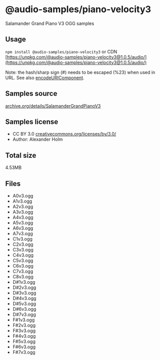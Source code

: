 # @audio-samples/piano-velocity3

Salamander Grand Piano V3 OGG samples

## Usage

`npm install @audio-samples/piano-velocity3` or CDN [https://unpkg.com/@audio-samples/piano-velocity3@1.0.5/audio/](https://unpkg.com/@audio-samples/piano-velocity3@1.0.5/audio/)

Note: the hash/sharp sign (#) needs to be escaped (%23) when used in URL. See also [encodeURIComponent](https://developer.mozilla.org/en-US/docs/Web/JavaScript/Reference/Global_Objects/encodeURIComponent).

## Samples source

[archive.org/details/SalamanderGrandPianoV3](https://archive.org/details/SalamanderGrandPianoV3)

## Samples license

- CC BY 3.0 [creativecommons.org/licenses/by/3.0/](http://creativecommons.org/licenses/by/3.0/)
- Author: Alexander Holm 

## Total size

4.53MB

## Files

- A0v3.ogg
- A1v3.ogg
- A2v3.ogg
- A3v3.ogg
- A4v3.ogg
- A5v3.ogg
- A6v3.ogg
- A7v3.ogg
- C1v3.ogg
- C2v3.ogg
- C3v3.ogg
- C4v3.ogg
- C5v3.ogg
- C6v3.ogg
- C7v3.ogg
- C8v3.ogg
- D#1v3.ogg
- D#2v3.ogg
- D#3v3.ogg
- D#4v3.ogg
- D#5v3.ogg
- D#6v3.ogg
- D#7v3.ogg
- F#1v3.ogg
- F#2v3.ogg
- F#3v3.ogg
- F#4v3.ogg
- F#5v3.ogg
- F#6v3.ogg
- F#7v3.ogg